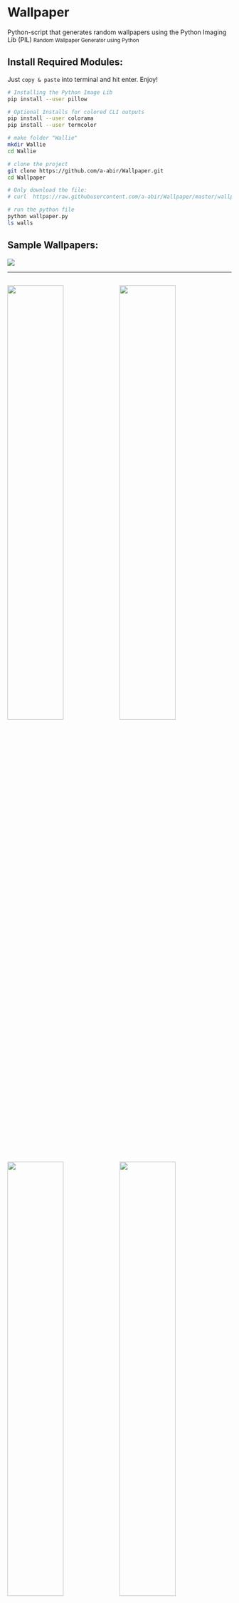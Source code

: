 # Wallpaper
Python-script that generates random wallpapers using the Python Imaging Lib (PIL)
<small>Random Wallpaper Generator using Python</small>

## Install Required Modules:

Just `copy & paste` into terminal and hit enter. Enjoy!

```bash
# Installing the Python Image Lib
pip install --user pillow

# Optional Installs for colored CLI outputs
pip install --user colorama
pip install --user termcolor
```

```bash
# make folder "Wallie"
mkdir Wallie
cd Wallie

# clone the project
git clone https://github.com/a-abir/Wallpaper.git
cd Wallpaper

# Only download the file: 
# curl  https://raw.githubusercontent.com/a-abir/Wallpaper/master/wallpaper.py >> wallpaper.py

# run the python file
python wallpaper.py
ls walls
```

## Sample Wallpapers:

<img src="https://github.com/a-abir/Wallpaper/blob/master/wall2.png?raw=true">

---
<img src="https://github.com/a-abir/Wallpaper/blob/master/wall7.png?raw=true" width="50%"><img src="https://github.com/a-abir/Wallpaper/blob/master/wall3.png?raw=true" width="50%">
---
<img src="https://github.com/a-abir/Wallpaper/blob/master/wall5.png?raw=true" width="50%"><img src="https://github.com/a-abir/Wallpaper/blob/master/wall6.png?raw=true" width="50%">

